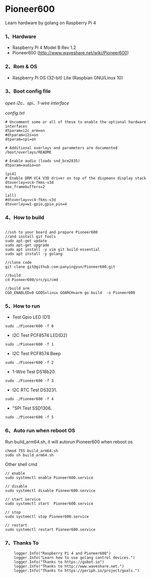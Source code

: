 # Pioneer600

Learn hardware by golang on Raspberry Pi 4

### 1、Hardware 
- Raspberry Pi 4 Model B Rev 1.2
- Pioneer600 (http://www.waveshare.net/wiki/Pioneer600)

### 2、Rom & OS 
- Raspberry Pi OS (32-bit) Lite (Raspbian GNU/Linux 10)

### 3、Boot config file

*open i2c、spi、1-wire interface*

*config.txt*
```shell
# Uncomment some or all of these to enable the optional hardware interfaces
dtparam=i2c_arm=on
#dtparam=i2s=on
dtparam=spi=on

# Additional overlays and parameters are documented /boot/overlays/README

# Enable audio (loads snd_bcm2835)
dtparam=audio=on

[pi4]
# Enable DRM VC4 V3D driver on top of the dispmanx display stack
dtoverlay=vc4-fkms-v3d
max_framebuffers=2

[all]
#dtoverlay=vc4-fkms-v3d
dtoverlay=w1-gpio,gpio_pin=4
```

### 4、How to build 
```shell

//ssh to your board and prepare Pioneer600
//and install git tools 
sudo apt-get update
sudo apt-get upgrade
sudo apt install -y vim git build-essential 
sudo apt install -y golang

//clone code 
git clone git@github.com:panyingyun/Pioneer600.git

//build 
cd Pioneer600/src/pi/cmd

//build arm
CGO_ENABLED=0 GOOS=linux GOARCH=arm go build  -o Pioneer600
```

### 5、How to run 

- Test Gpio LED (D1)
```shell
sudo ./Pioneer600 -f 0
```

- I2C Test PCF8574 LED(D2)
```shell
sudo ./Pioneer600 -f 1
```

- I2C Test PCF8574 Beep
```shell
sudo ./Pioneer600 -f 2
```

- 1-Wire Test DS18b20.
```shell
sudo ./Pioneer600 -f 3
```

- I2C RTC Test DS3231.
```shell
sudo ./Pioneer600 -f 4
```

- "SPI Test SSD1306.
```shell
sudo ./Pioneer600 -f 5
```

### 6、Auto run when reboot OS 

Run build_arm64.sh, it will autorun Pioneer600 when reboot os
```shell
chmod 755 build_arm64.sh 
sudo sh build_arm64.sh 
```

Other shell cmd 
```shell
// enable 
sudo systemctl enable Pioneer600.service

// disable 
sudo systemctl disable Pioneer600.service

// start service 
sudo systemctl start  Pioneer600.service

// stop 
sudo systemctl stop Pioneer600.service

// restart 
sudo systemctl restart Pioneer600.service
```


### 7、Thanks To

```shell
 	logger.Info("Raspberry Pi 4 and Pioneer600")
	logger.Info("Learn how to use golang control devices.")
	logger.Info("Thanks to https://gobot.io")
	logger.Info("Thanks to http://www.waveshare.net.")
	logger.Info("Thanks to https://periph.io/project/goals.")
```